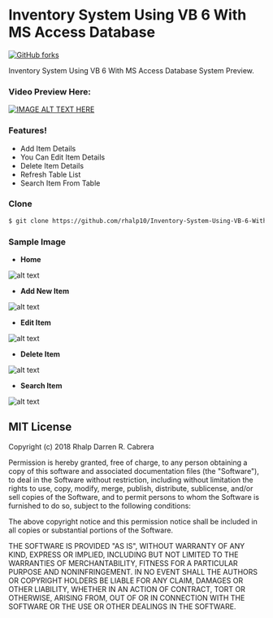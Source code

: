 #  Inventory System Using VB 6 With MS Access Database
[![GitHub forks](https://img.shields.io/badge/release-v1.1.0-blue.svg?style=for-the-badge)](https://github.com/rhalp10/Inventory-System-Using-VB-6-With-MS-Access-Database/releases)

Inventory System Using VB 6 With MS Access Database System Preview.

### Video Preview Here:

[![IMAGE ALT TEXT HERE](http://img.youtube.com/vi/z_G-ImU1Zf0/0.jpg)](https://youtu.be/z_G-ImU1Zf0)
###  Features!
  - Add Item Details
  - You Can Edit Item Details
  - Delete Item Details
  - Refresh Table List
  - Search Item From Table
### Clone

```sh
$ git clone https://github.com/rhalp10/Inventory-System-Using-VB-6-With-MS-Access-Database
```



### Sample Image
 - **Home**

![alt text](https://github.com/rhalp10/Inventory-System-Using-VB-6-With-MS-Access-Database/blob/master/sample/vlcsnap-error397.png?raw=true "Empty Table")
- **Add New Item**

![alt text](https://github.com/rhalp10/Inventory-System-Using-VB-6-With-MS-Access-Database/blob/master/sample/vlcsnap-error189.png?raw=true "Add New Item")
- **Edit Item**


![alt text](https://github.com/rhalp10/Inventory-System-Using-VB-6-With-MS-Access-Database/blob/master/sample/vlcsnap-error962.png?raw=true "Edit Item")

- **Delete Item**

![alt text](https://github.com/rhalp10/Inventory-System-Using-VB-6-With-MS-Access-Database/blob/master/sample/vlcsnap-error260.png?raw=true "Delete Item")

- **Search Item**

![alt text](https://github.com/rhalp10/Inventory-System-Using-VB-6-With-MS-Access-Database/blob/master/sample/vlcsnap-error318.png?raw=true "Search Item")



MIT License
----
Copyright (c) 2018 Rhalp Darren R. Cabrera

Permission is hereby granted, free of charge, to any person obtaining a copy
of this software and associated documentation files (the "Software"), to deal
in the Software without restriction, including without limitation the rights
to use, copy, modify, merge, publish, distribute, sublicense, and/or sell
copies of the Software, and to permit persons to whom the Software is
furnished to do so, subject to the following conditions:

The above copyright notice and this permission notice shall be included in all
copies or substantial portions of the Software.

THE SOFTWARE IS PROVIDED "AS IS", WITHOUT WARRANTY OF ANY KIND, EXPRESS OR
IMPLIED, INCLUDING BUT NOT LIMITED TO THE WARRANTIES OF MERCHANTABILITY,
FITNESS FOR A PARTICULAR PURPOSE AND NONINFRINGEMENT. IN NO EVENT SHALL THE
AUTHORS OR COPYRIGHT HOLDERS BE LIABLE FOR ANY CLAIM, DAMAGES OR OTHER
LIABILITY, WHETHER IN AN ACTION OF CONTRACT, TORT OR OTHERWISE, ARISING FROM,
OUT OF OR IN CONNECTION WITH THE SOFTWARE OR THE USE OR OTHER DEALINGS IN THE
SOFTWARE.

